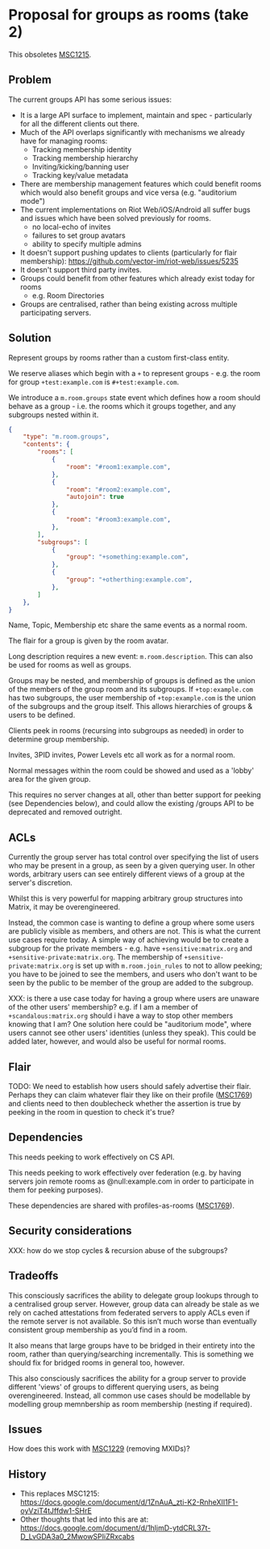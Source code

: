 # Proposal for groups as rooms (take 2)

This obsoletes [MSC1215](https://github.com/matrix-org/matrix-doc/issues/1215).

## Problem

The current groups API has some serious issues:
 * It is a large API surface to implement, maintain and spec - particularly for
   all the different clients out there.
 * Much of the API overlaps significantly with mechanisms we already have for
   managing rooms:
   * Tracking membership identity
   * Tracking membership hierarchy
   * Inviting/kicking/banning user
   * Tracking key/value metadata
 * There are membership management features which could benefit rooms which
   would also benefit groups and vice versa (e.g. "auditorium mode")
 * The current implementations on Riot Web/iOS/Android all suffer bugs and
   issues which have been solved previously for rooms.
   * no local-echo of invites
   * failures to set group avatars
   * ability to specify multiple admins
 * It doesn't support pushing updates to clients (particularly for flair
   membership): https://github.com/vector-im/riot-web/issues/5235
 * It doesn't support third party invites.
 * Groups could benefit from other features which already exist today for rooms
   * e.g. Room Directories
 * Groups are centralised, rather than being existing across multiple
   participating servers.

## Solution

Represent groups by rooms rather than a custom first-class entity.

We reserve aliases which begin with a `+` to represent groups - e.g. the room
for group `+test:example.com` is `#+test:example.com`.

We introduce a `m.room.groups` state event which defines how a room should
behave as a group - i.e. the rooms which it groups together, and any subgroups
nested within it.

```json
{
    "type": "m.room.groups",
    "contents": {
        "rooms": [
            {
                "room": "#room1:example.com",
            },
            {
                "room": "#room2:example.com",
                "autojoin": true
            },
            {
                "room": "#room3:example.com",
            },
        ],
        "subgroups": [
            {
                "group": "+something:example.com",
            },
            {
                "group": "+otherthing:example.com",
            },
        ]
    },
}
```

Name, Topic, Membership etc share the same events as a normal room.

The flair for a group is given by the room avatar.

Long description requires a new event: `m.room.description`.  This can also be
used for rooms as well as groups.

Groups may be nested, and membership of groups is defined as the union of the
members of the group room and its subgroups.  If `+top:example.com` has two
subgroups, the user membership of `+top:example.com` is the union of the
subgroups and the group itself.  This allows hierarchies of groups & users to be
defined.

Clients peek in rooms (recursing into subgroups as needed) in order to determine
group membership.

Invites, 3PID invites, Power Levels etc all work as for a normal room.

Normal messages within the room could be showed and used as a 'lobby' area for
the given group.

This requires no server changes at all, other than better support for peeking
(see Dependencies below), and could allow the existing /groups API to be
deprecated and removed outright.

## ACLs

Currently the group server has total control over specifying the list of users
who may be present in a group, as seen by a given querying user. In other words,
arbitrary users can see entirely different views of a group at the server's
discretion.

Whilst this is very powerful for mapping arbitrary group structures into Matrix,
it may be overengineered.

Instead, the common case is wanting to define a group where some users are
publicly visible as members, and others are not.  This is what the current use
cases require today.  A simple way of achieving would be to create a subgroup
for the private members - e.g. have `+sensitive:matrix.org` and
`+sensitive-private:matrix.org`.  The membership of
`+sensitive-private:matrix.org` is set up with `m.room.join_rules` to not to
allow peeking; you have to be joined to see the members, and users who don't
want to be seen by the public to be member of the group are added to the
subgroup.

XXX: is there a use case today for having a group where users are unaware of the
other users' membership?  e.g. if I am a member of `+scandalous:matrix.org`
should i have a way to stop other members knowing that I am?  One solution here
could be "auditorium mode", where users cannot see other users' identities
(unless they speak).   This could be added later, however, and would also be
useful for normal rooms.

## Flair

TODO: We need to establish how users should safely advertise their flair.
Perhaps they can claim whatever flair they like on their profile
([MSC1769](https://github.com/matrix-org/matrix-doc/issues/1769)) and clients
need to then doublecheck whether the assertion is true by peeking in the room in
question to check it's true?

## Dependencies

This needs peeking to work effectively on CS API.

This needs peeking to work effectively over federation (e.g. by having servers
join remote rooms as @null:example.com in order to participate in them for
peeking purposes).

These dependencies are shared with profiles-as-rooms
([MSC1769](https://github.com/matrix-org/matrix-doc/issues/1769)).

## Security considerations

XXX: how do we stop cycles & recursion abuse of the subgroups?

## Tradeoffs

This consciously sacrifices the ability to delegate group lookups through
to a centralised group server.  However, group data can already be stale as we
rely on cached attestations from federated servers to apply ACLs even if the
remote server is not available.  So this isn’t much worse than eventually
consistent group membership as you’d find in a room.

It also means that large groups have to be bridged in their entirety into the
room, rather than querying/searching incrementally.  This is something we should
fix for bridged rooms in general too, however.

This also consciously sacrifices the ability for a group server to provide
different 'views' of groups to different querying users, as being
overengineered.  Instead, all common use cases should be modellable by modelling
group memnbership as room membership (nesting if required).

## Issues

How does this work with
[MSC1229](https://github.com/matrix-org/matrix-doc/issues/1229) (removing MXIDs)?

## History

 * This replaces MSC1215: https://docs.google.com/document/d/1ZnAuA_zti-K2-RnheXII1F1-oyVziT4tJffdw1-SHrE
 * Other thoughts that led into this are at: https://docs.google.com/document/d/1hljmD-ytdCRL37t-D_LvGDA3a0_2MwowSPIiZRxcabs